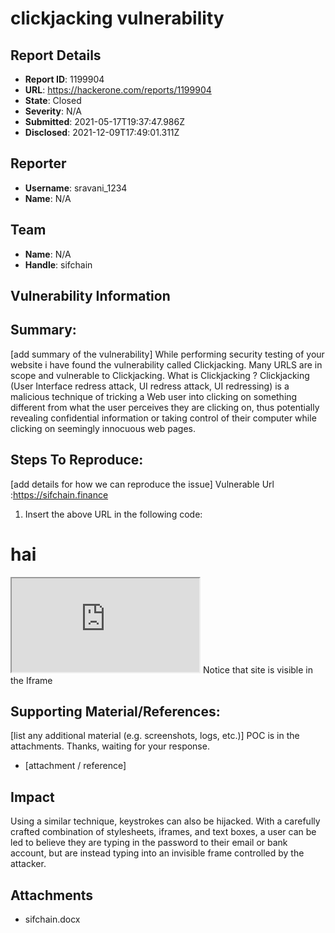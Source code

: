 # clickjacking vulnerability

## Report Details
- **Report ID**: 1199904
- **URL**: https://hackerone.com/reports/1199904
- **State**: Closed
- **Severity**: N/A
- **Submitted**: 2021-05-17T19:37:47.986Z
- **Disclosed**: 2021-12-09T17:49:01.311Z

## Reporter
- **Username**: sravani_1234
- **Name**: N/A

## Team
- **Name**: N/A
- **Handle**: sifchain

## Vulnerability Information
## Summary:
[add summary of the vulnerability]
While performing security testing of your website i have found the vulnerability called Clickjacking.
Many URLS are in scope and vulnerable to Clickjacking.
What is Clickjacking ?
Clickjacking (User Interface redress attack, UI redress attack, UI redressing) is a malicious technique of tricking a Web user into clicking on something different from what the user perceives they are clicking on, thus potentially revealing confidential information or taking control of their computer while clicking on seemingly innocuous web pages.

## Steps To Reproduce:
[add details for how we can reproduce the issue]
Vulnerable Url :https://sifchain.finance
1. Insert the above URL in the following code:
<html>
<body>
<h1>hai</h1>
<iframe src="https://sifchain.finance "> </iframe>
</body>
</html>
Notice that site is visible in the Iframe

  
## Supporting Material/References:
[list any additional material (e.g. screenshots, logs, etc.)]
POC is in the attachments. Thanks, waiting for your response.
  * [attachment / reference]

## Impact

Using a similar technique, keystrokes can also be hijacked. With a carefully crafted combination of stylesheets, iframes, and text boxes, a user can be led to believe they are typing in the password to their email or bank account, but are instead typing into an invisible frame controlled by the attacker.

## Attachments
- sifchain.docx

